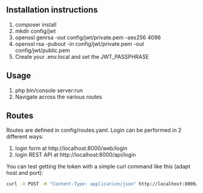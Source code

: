 Installation instructions
-------------------------

1. composer install
2. mkdir config/jwt
3. openssl genrsa -out config/jwt/private.pem -aes256 4096
4. openssl rsa -pubout -in config/jwt/private.pem -out config/jwt/public.pem
5. Create your .env.local and set the JWT_PASSPHRASE

Usage
-----

1. php bin/console server:run
2. Navigate across the various routes 

Routes
------

Routes are defined in config/routes.yaml. Login can be performed in 2 different ways:
1. login form at http://localhost:8000/web/login
2. login REST API at http://localhost:8000/api/login 

You can test getting the token with a simple curl command like this (adapt host and port):
```bash
curl -X POST -H "Content-Type: application/json" http://localhost:8000/api/login -d '{"username":"johndoe","password":"test"}'
```
